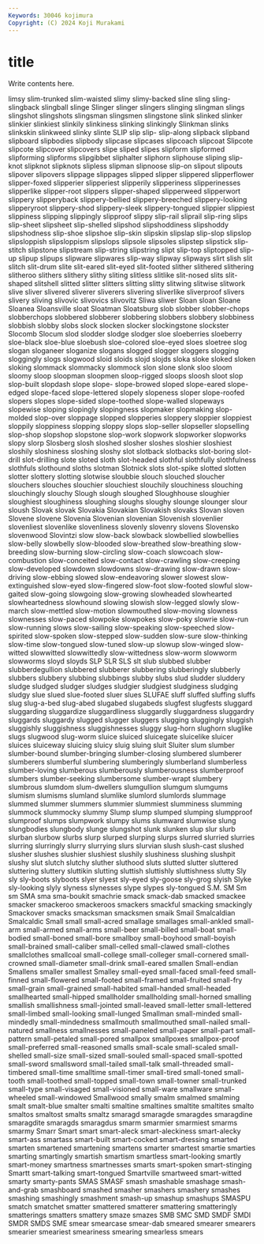 ```yaml
---
Keywords: 30046 kojimura
Copyright: (C) 2024 Koji Murakami
---
```


# title

Write contents here.



limsy slim-trunked slim-waisted
slimy slimy-backed sline sling sling- slingback slingball slinge Slinger slinger
slingers slinging slingman slings slingshot slingshots slingsman slingsmen slingstone slink
slinked slinker slinkier slinkiest slinkily slinkiness slinking slinkingly Slinkman slinks
slinkskin slinkweed slinky slinte SLIP slip slip- slip-along slipback slipband
slipboard slipbodies slipbody slipcase slipcases slipcoach slipcoat Slipcote slipcote slipcover
slipcovers slipe sliped slipes slipform slipformed slipforming slipforms slipgibbet sliphalter
sliphorn sliphouse sliping slip-knot slipknot slipknots slipless slipman slipnoose slip-on
slipout slipouts slipover slipovers slippage slippages slipped slipper slippered slipperflower
slipper-foxed slipperier slipperiest slipperily slipperiness slipperinesses slipperlike slipper-root slippers slipper-shaped
slipperweed slipperwort slippery slipperyback slippery-bellied slippery-breeched slippery-looking slipperyroot slippery-shod slippery-sleek
slippery-tongued slippier slippiest slippiness slipping slippingly slipproof slippy slip-rail sliprail
slip-ring slips slip-sheet slipsheet slip-shelled slipshod slipshoddiness slipshoddy slipshodness slip-shoe
slipshoe slip-skin slipskin slipslap slip-slop slipslop slipsloppish slipsloppism slipslops slipsole
slipsoles slipstep slipstick slip-stitch slipstone slipstream slip-string slipstring slipt slip-top
sliptopped slip-up slipup slipups slipware slipwares slip-way slipway slipways slirt
slish slit slitch slit-drum slite slit-eared slit-eyed slit-footed slither slithered
slithering slitheroo slithers slithery slithy sliting slitless slitlike slit-nosed slits
slit-shaped slitshell slitted slitter slitters slitting slitty slitwing slitwise slitwork
slive sliver slivered sliverer sliverers slivering sliverlike sliverproof slivers slivery
sliving slivovic slivovics slivovitz Sliwa sliwer Sloan sloan Sloane Sloanea
Sloansville sloat Sloatman Sloatsburg slob slobber slobber-chops slobberchops slobbered slobberer
slobbering slobbers slobbery slobbiness slobbish slobby slobs slock slocken slocker
slockingstone slockster Slocomb Slocum slod slodder slodge slodger sloe sloeberries
sloeberry sloe-black sloe-blue sloebush sloe-colored sloe-eyed sloes sloetree slog slogan
sloganeer sloganize slogans slogged slogger sloggers slogging sloggingly slogs slogwood
sloid sloids slojd slojds sloka sloke sloked sloken sloking slommack
slommacky slommock slon slone slonk sloo sloom sloomy sloop sloopman
sloopmen sloop-rigged sloops sloosh sloot slop slop-built slopdash slope slope-
slope-browed sloped slope-eared slope-edged slope-faced slope-lettered slopely slopeness sloper slope-roofed
slopers slopes slope-sided slope-toothed slope-walled slopeways slopewise sloping slopingly slopingness
slopmaker slopmaking slop-molded slop-over sloppage slopped slopperies sloppery sloppier sloppiest
sloppily sloppiness slopping sloppy slops slop-seller slopseller slopselling slop-shop slopshop
slopstone slop-work slopwork slopworker slopworks slopy slorp Slosberg slosh sloshed
slosher sloshes sloshier sloshiest sloshily sloshiness sloshing sloshy slot slotback
slotbacks slot-boring slot-drill slot-drilling slote sloted sloth slot-headed slothful slothfully
slothfulness slothfuls slothound sloths slotman Slotnick slots slot-spike slotted slotten
slotter slottery slotting slotwise sloubbie slouch slouched sloucher slouchers slouches
slouchier slouchiest slouchily slouchiness slouching slouchingly slouchy Slough slough sloughed
Sloughhouse sloughier sloughiest sloughiness sloughing sloughs sloughy slounge slounger slour
sloush Slovak slovak Slovakia Slovakian Slovakish slovaks Slovan sloven Slovene
slovene Slovenia Slovenian slovenian Slovenish slovenlier slovenliest slovenlike slovenliness slovenly
slovenry slovens Slovensko slovenwood Slovintzi slow slow-back slowback slowbellied slowbellies
slow-belly slowbelly slow-blooded slow-breathed slow-breathing slow-breeding slow-burning slow-circling slow-coach slowcoach
slow-combustion slow-conceited slow-contact slow-crawling slow-creeping slow-developed slowdown slowdowns slow-drawing slow-drawn
slow-driving slow-ebbing slowed slow-endeavoring slower slowest slow-extinguished slow-eyed slow-fingered slow-foot
slow-footed slowful slow-gaited slow-going slowgoing slow-growing slowheaded slowhearted slowheartedness slowhound
slowing slowish slow-legged slowly slow-march slow-mettled slow-motion slowmouthed slow-moving slowness
slownesses slow-paced slowpoke slowpokes slow-poky slowrie slow-run slow-running slows slow-sailing
slow-speaking slow-speeched slow-spirited slow-spoken slow-stepped slow-sudden slow-sure slow-thinking slow-time slow-tongued
slow-tuned slow-up slowup slow-winged slow-witted slowwitted slowwittedly slow-wittedness slow-worm slowworm
slowworms sloyd sloyds SLP SLR SLS slt slub slubbed slubber
slubberdegullion slubbered slubberer slubbering slubberingly slubberly slubbers slubbery slubbing slubbings
slubby slubs slud sludder sluddery sludge sludged sludger sludges sludgier
sludgiest sludginess sludging sludgy slue slued slue-footed sluer slues SLUFAE
sluff sluffed sluffing sluffs slug slug-a-bed slug-abed slugabed slugabeds slugfest
slugfests sluggard sluggarding sluggardize sluggardliness sluggardly sluggardness sluggardry sluggards sluggardy
slugged slugger sluggers slugging sluggingly sluggish sluggishly sluggishness sluggishnesses sluggy
slug-horn slughorn sluglike slugs slugwood slug-worm sluice sluiced sluicegate sluicelike
sluicer sluices sluiceway sluicing sluicy sluig sluing sluit Sluiter slum
slumber slumber-bound slumber-bringing slumber-closing slumbered slumberer slumberers slumberful slumbering slumberingly
slumberland slumberless slumber-loving slumberous slumberously slumberousness slumberproof slumbers slumber-seeking slumbersome
slumber-wrapt slumbery slumbrous slumdom slum-dwellers slumgullion slumgum slumgums slumism slumisms
slumland slumlike slumlord slumlords slummage slummed slummer slummers slummier slummiest
slumminess slumming slummock slummocky slummy Slump slump slumped slumping slumpproof
slumproof slumps slumpwork slumpy slums slumward slumwise slung slungbodies slungbody
slunge slungshot slunk slunken slup slur slurb slurban slurbow slurbs
slurp slurped slurping slurps slurred slurried slurries slurring slurringly slurry
slurrying slurs slurvian slush slush-cast slushed slusher slushes slushier slushiest
slushily slushiness slushing slushpit slushy slut slutch slutchy sluther sluthood
sluts slutted slutter sluttered sluttering sluttery sluttikin slutting sluttish sluttishly
sluttishness slutty Sly sly sly-boots slyboots slyer slyest sly-eyed sly-goose
sly-grog slyish Slyke sly-looking slyly slyness slynesses slype slypes sly-tongued
S.M. SM Sm sm SMA sma sma-boukit smachrie smack smack-dab
smacked smackee smacker smackeroo smackeroos smackers smackful smacking smackingly Smackover
smacks smacksman smacksmen smaik Smail Smalcaldian Smalcaldic Small small small-acred
smallage smallages small-ankled small-arm small-armed small-arms small-beer small-billed small-boat small-bodied
small-boned small-bore smallboy small-boyhood small-boyish small-brained small-caliber small-celled small-clawed small-clothes
smallclothes smallcoal small-college small-colleger small-cornered small-crowned small-diameter small-drink small-eared smallen
Small-endian Smallens smaller smallest Smalley small-eyed small-faced small-feed small-finned small-flowered
small-footed small-framed small-fruited small-fry small-grain small-grained small-habited small-handed small-headed smallhearted
small-hipped smallholder smallholding small-horned smalling smallish smallishness small-jointed small-leaved small-letter
small-lettered small-limbed small-looking small-lunged Smallman small-minded small-mindedly small-mindedness smallmouth smallmouthed
small-nailed small-natured smallness smallnesses small-paneled small-paper small-part small-pattern small-petaled small-pored
smallpox smallpoxes smallpox-proof small-preferred small-reasoned smalls small-scale small-scaled small-shelled small-size
small-sized small-souled small-spaced small-spotted small-sword smallsword small-tailed small-talk small-threaded small-timbered
small-time smalltime small-timer small-tired small-toned small-tooth small-toothed small-topped small-town small-towner
small-trunked small-type small-visaged small-visioned small-ware smallware small-wheeled small-windowed Smallwood smally
smalm smalmed smalming smalt smalt-blue smalter smalti smaltine smaltines smaltite
smaltites smalto smaltos smaltost smalts smaltz smaragd smaragde smaragdes smaragdine
smaragdite smaragds smaragdus smarm smarmier smarmiest smarms smarmy Smarr Smart
smart smart-aleck smart-aleckiness smart-alecky smart-ass smartass smart-built smart-cocked smart-dressing smarted
smarten smartened smartening smartens smarter smartest smartie smarties smarting smartingly
smartish smartism smartless smart-looking smartly smart-money smartness smartnesses smarts smart-spoken
smart-stinging Smartt smart-talking smart-tongued Smartville smartweed smart-witted smarty smarty-pants SMAS
SMASF smash smashable smashage smash-and-grab smashboard smashed smasher smashers smashery
smashes smashing smashingly smashment smash-up smashup smashups SMASPU smatch smatchet
smatter smattered smatterer smattering smatteringly smatterings smatters smattery smaze smazes
SMB SMC SMD SMDF SMDI SMDR SMDS SME smear smearcase
smear-dab smeared smearer smearers smearier smeariest smeariness smearing smearless smears
